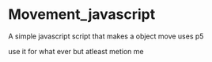 # Movement_javascript
A simple javascript script that makes a object move
uses p5

use it for what ever but atleast metion me
